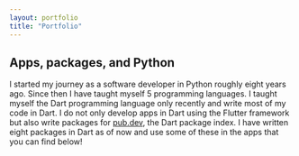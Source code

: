 ```yaml
---
layout: portfolio
title: "Portfolio"
---
```


## Apps, packages, and Python

I started my journey as a software developer in Python roughly eight years ago. Since then I have taught myself 5 programming languages. I taught myself the Dart programming language only recently and write most of my code in Dart. I do not only develop apps in Dart using the Flutter framework but also write packages for [pub.dev](https://pub.dev/publishers/blckunicorn.art/packages), the Dart package index. I have written eight packages in Dart as of now and use some of these in the apps that you can find below!
